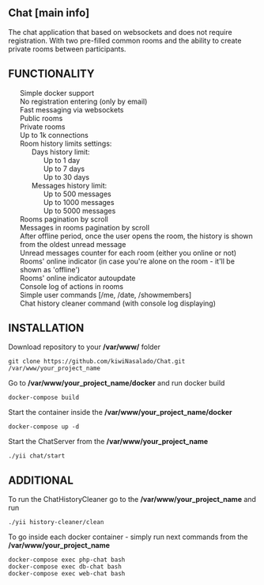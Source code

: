 Chat [main info]
-------------------
The chat application that based on websockets and does not require registration. With two pre-filled common rooms and
the ability to create private rooms between participants.

FUNCTIONALITY
-------------
<ul style="list-style: none;">
   <li>Simple docker support</li>
   <li>No registration entering (only by email)</li>
   <li>Fast messaging via websockets</li>
   <li>Public rooms</li>
   <li>Private rooms</li>
   <li>Up to 1k connections</li>
   <li>
       Room history limits settings:
       <ul style="list-style: none;">
           <li>
Days history limit:
               <ul style="list-style: none;">
                    <li>Up to 1 day</li>
                    <li>Up to 7 days</li>
                    <li>Up to 30 days</li>
               </ul>
           </li>
           <li> 
Messages history limit:
               <ul style="list-style: none;">
                   <li>Up to 500 messages</li>
                   <li>Up to 1000 messages</li>
                   <li>Up to 5000 messages</li>
               </ul>
           </li>
       </ul>
</li>
   <li>Rooms pagination by scroll</li>
   <li>Messages in rooms pagination by scroll</li>
   <li>After offline period, once the user opens the room, the history is shown from the oldest unread message</li>
   <li>Unread messages counter for each room (either you online or not)</li>
   <li>Rooms' online indicator (in case you're alone on the room - it'll be shown as 'offline')</li>
   <li>Rooms' online indicator autoupdate</li>
   <li>Console log of actions in rooms</li>
   <li>Simple user commands [/me, /date, /showmembers]</li>
   <li>Chat history cleaner command (with console log displaying)</li>
</ul>

INSTALLATION
------------
Download repository to your **/var/www/** folder

    git clone https://github.com/kiwiNasalado/Chat.git /var/www/your_project_name

Go to **/var/www/your_project_name/docker** and run docker build

    docker-compose build

Start the container inside the **/var/www/your_project_name/docker**

    docker-compose up -d

Start the ChatServer from the **/var/www/your_project_name**

    ./yii chat/start

ADDITIONAL
-------------
To run the ChatHistoryCleaner go to the **/var/www/your_project_name** and run

    ./yii history-cleaner/clean

To go inside each docker container - simply run next commands from the **/var/www/your_project_name**

    docker-compose exec php-chat bash
    docker-compose exec db-chat bash
    docker-compose exec web-chat bash